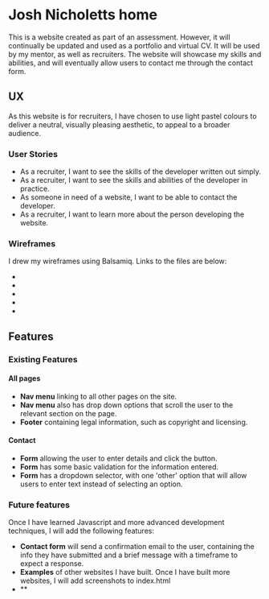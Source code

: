 # Josh Nicholetts home
This is a website created as part of an assessment. However, it will continually be updated and used as a portfolio and virtual CV. It will be used by my mentor, as well as recruiters. The website will showcase my skills and abilities, and will eventually allow users to contact me through the contact form. 

## UX
As this website is for recruiters, I have chosen to use light pastel colours to deliver a neutral, visually pleasing aesthetic, to appeal to a broader audience. 

### User Stories
- As a recruiter, I want to see the skills of the developer written out simply. 
- As a recruiter, I want to see the skills and abilities of the developer in practice. 
- As someone in need of a website, I want to be able to contact the developer. 
- As a recruiter, I want to learn more about the person developing the website. 

### Wireframes
I drew my wireframes using Balsamiq. Links to the files are below:

-
-
-
-
-


## Features

### Existing Features

#### All pages
- **Nav menu** linking to all other pages on the site.
- **Nav menu** also has drop down options that scroll the user to the relevant section on the page.
- **Footer** containing legal information, such as copyright and licensing. 

#### Contact
- **Form** allowing the user to enter details and click the button. 
- **Form** has some basic validation for the information entered.
- **Form** has a dropdown selector, with one 'other' option that will allow users to enter text instead of selecting an option.

### Future features
Once I have learned Javascript and more advanced development techniques, I will add the following features:

- **Contact form** will send a confirmation email to the user, containing the info they have submitted and a brief message with a timeframe to expect a response. 
- **Examples** of other websites I have built. Once I have built more websites, I will add screenshots to index.html
- **